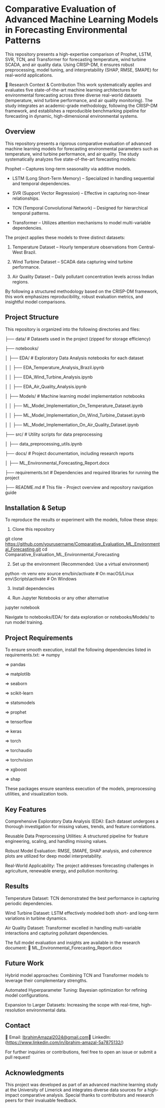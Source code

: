 # Comparative Evaluation of Advanced Machine Learning Models in Forecasting Environmental Patterns

This repository presents a high-expertise comparison of Prophet, LSTM, SVR, TCN, and Transformer for forecasting temperature, wind turbine SCADA, and air quality data. Using CRISP-DM, it ensures robust preprocessing, model tuning, and interpretability (SHAP, RMSE, SMAPE) for real-world applications. 

📖 Research Context & Contribution
This work systematically applies and evaluates five state-of-the-art machine learning architectures for environmental forecasting across three diverse real-world datasets (temperature, wind turbine performance, and air quality monitoring). The study integrates an academic-grade methodology, following the CRISP-DM framework, and establishes a reproducible benchmarking pipeline for forecasting in dynamic, high-dimensional environmental systems.

## Overview

This repository presents a rigorous comparative evaluation of advanced machine learning models for forecasting environmental parameters such as temperature, wind turbine performance, and air quality. The study systematically analyzes five state-of-the-art forecasting models:

Prophet – Captures long-term seasonality via additive models.

- LSTM (Long Short-Term Memory) – Specialized in handling sequential and temporal dependencies.

- SVR (Support Vector Regression) – Effective in capturing non-linear relationships.

- TCN (Temporal Convolutional Network) – Designed for hierarchical temporal patterns.

- Transformer – Utilizes attention mechanisms to model multi-variable dependencies.

The project applies these models to three distinct datasets:

1. Temperature Dataset – Hourly temperature observations from Central-West Brazil.

2. Wind Turbine Dataset – SCADA data capturing wind turbine performance.

3. Air Quality Dataset – Daily pollutant concentration levels across Indian regions.

By following a structured methodology based on the CRISP-DM framework, this work emphasizes reproducibility, robust evaluation metrics, and insightful model comparisons.

## Project Structure

This repository is organized into the following directories and files:

├── data/                     # Datasets used in the project (zipped for storage efficiency)

├── notebooks/

│   ├── EDA/                  # Exploratory Data Analysis notebooks for each dataset

│   │   ├── EDA_Temperature_Analysis_Brazil.ipynb

│   │   ├── EDA_Wind_Turbine_Analysis.ipynb

│   │   ├── EDA_Air_Quality_Analysis.ipynb

│   ├── Models/               # Machine learning model implementation notebooks

│   │   ├── ML_Model_Implementation_On_Temperature_Dataset.ipynb

│   │   ├── ML_Model_Implementation_On_Wind_Turbine_Dataset.ipynb

│   │   ├── ML_Model_Implementation_On_Air_Quality_Dataset.ipynb

├── src/                      # Utility scripts for data preprocessing

│   ├── data_preprocessing_utils.ipynb

├── docs/                     # Project documentation, including research reports

│   ├── ML_Environmental_Forecasting_Report.docx

├── requirements.txt          # Dependencies and required libraries for running the project

├── README.md                 # This file - Project overview and repository navigation guide

## Installation & Setup

To reproduce the results or experiment with the models, follow these steps:

1. Clone this repository

git clone https://github.com/yourusername/Comparative_Evaluation_ML_Environmental_Forecasting.git
cd Comparative_Evaluation_ML_Environmental_Forecasting

2. Set up the environment (Recommended: Use a virtual environment)

python -m venv env
source env/bin/activate  # On macOS/Linux
env\Scripts\activate     # On Windows

3. Install dependencies

4. Run Jupyter Notebooks or any other alternative

jupyter notebook

Navigate to notebooks/EDA/ for data exploration or notebooks/Models/ to run model training.

## Project Requirements

To ensure smooth execution, install the following dependencies listed in requirements.txt:
=> numpy

=> pandas

=> matplotlib

=> seaborn

=> scikit-learn

=> statsmodels

=> prophet

=> tensorflow

=> keras

=> torch

=> torchaudio

=> torchvision

=> xgboost

=> shap

These packages ensure seamless execution of the models, preprocessing utilities, and visualization tools.

## Key Features

Comprehensive Exploratory Data Analysis (EDA): Each dataset undergoes a thorough investigation for missing values, trends, and feature correlations.

Reusable Data Preprocessing Utilities: A structured pipeline for feature engineering, scaling, and handling missing values.

Robust Model Evaluation: RMSE, SMAPE, SHAP analysis, and coherence plots are utilized for deep model interpretability.

Real-World Applicability: The project addresses forecasting challenges in agriculture, renewable energy, and pollution monitoring.

## Results

Temperature Dataset: TCN demonstrated the best performance in capturing periodic dependencies.

Wind Turbine Dataset: LSTM effectively modeled both short- and long-term variations in turbine dynamics.

Air Quality Dataset: Transformer excelled in handling multi-variable interactions and capturing pollutant dependencies.

The full model evaluation and insights are available in the research document:
📄 ML_Environmental_Forecasting_Report.docx

## Future Work

Hybrid model approaches: Combining TCN and Transformer models to leverage their complementary strengths.

Automated Hyperparameter Tuning: Bayesian optimization for refining model configurations.

Expansion to Larger Datasets: Increasing the scope with real-time, high-resolution environmental data.

## Contact

📧 Email: IbrahimAmazal2024@gmail.com🔗 LinkedIn: (https://www.linkedin.com/in/ibrahim-amazal-5a7875132/)

For further inquiries or contributions, feel free to open an issue or submit a pull request!

## Acknowledgments

This project was developed as part of an advanced machine learning study at the University of Limerick and integrates diverse data sources for a high-impact comparative analysis. Special thanks to contributors and research peers for their invaluable feedback.

